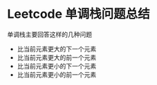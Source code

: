 # Leetcode 单调栈问题总结

单调栈主要回答这样的几种问题

  - 比当前元素更大的下一个元素
  - 比当前元素更大的前一个元素
  - 比当前元素更小的下一个元素
  - 比当前元素更小的前一个元素
